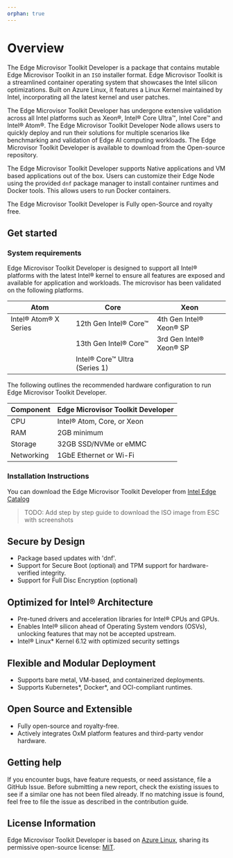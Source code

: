 ```yaml
---
orphan: true
---
```

# Overview

The Edge Microvisor Toolkit Developer is a package that contains mutable Edge Microvisor Toolkit in an `ISO` installer format. Edge Microvisor Toolkit is a streamlined container operating system that showcases the Intel silicon optimizations. Built on Azure Linux, it features a Linux Kernel maintained by
Intel, incorporating all the latest kernel and user patches.

The Edge Microvisor Toolkit Developer has undergone extensive validation across
all Intel platforms such as Xeon®, Intel® Core Ultra™, Intel Core™ and Intel®
Atom®. The Edge Microvisor Toolkit Developer Node allows users to quickly deploy
and run their solutions for multiple scenarios like benchmarking and validation
of Edge AI computing workloads. The Edge Microvisor Toolkit Developer is
available to download from the Open-source repository.

The Edge Microvisor Toolkit Developer supports Native applications and VM based applications out of the box. Users can customize their Edge Node using the
provided `dnf` package manager to install container runtimes and Docker tools.
This allows users to run Docker containers.

The Edge Microvisor Toolkit Developer is Fully open-Source and royalty free.

## Get started

### System requirements

Edge Microvisor Toolkit Developer is designed to support all Intel® platforms
with the latest Intel® kernel to ensure all features are exposed and available
for application and workloads. The microvisor has been validated on the
following platforms.

|      Atom             |               Core            |      Xeon      |
| ----------------------| ----------------------------- | -------------- |
| Intel® Atom® X Series | 12th Gen Intel® Core™         | 4th Gen Intel® Xeon® SP |
|                       | 13th Gen Intel® Core™         | 3rd Gen Intel® Xeon® SP |
|                       | Intel® Core™ Ultra (Series 1) |                |

The following outlines the recommended hardware configuration to run Edge
Microvisor Toolkit Developer.

| Component    | Edge Microvisor Toolkit Developer    |
|--------------|----------------------------|
| CPU          | Intel® Atom, Core, or Xeon |
| RAM          | 2GB minimum                |
| Storage      | 32GB SSD/NVMe or eMMC      |
| Networking   | 1GbE Ethernet or Wi-Fi     |

### Installation Instructions

You can download the Edge Microvisor Toolkit Developer from [Intel Edge Catalog](https://edgesoftwarecatalog.intel.com/)

> TODO: Add step by step guide to download the ISO image from ESC with screenshots

## Secure by Design

- Package based updates with 'dnf'.
- Support for Secure Boot (optional) and TPM support for hardware-verified integrity.
- Support for Full Disc Encryption (optional)

## Optimized for Intel® Architecture

- Pre-tuned drivers and acceleration libraries for Intel® CPUs and GPUs.
- Enables Intel® silicon ahead of Operating System vendors (OSVs), unlocking
features that may not be accepted upstream.
- Intel® Linux* Kernel 6.12 with optimized security settings

## Flexible and Modular Deployment

- Supports bare metal, VM-based, and containerized deployments.
- Supports Kubernetes*, Docker*, and OCI-compliant runtimes.

## Open Source and Extensible

- Fully open-source and royalty-free.
- Actively integrates OxM platform features and third-party vendor hardware.

## Getting help

If you encounter bugs, have feature requests, or need assistance, file a GitHub Issue. Before submitting a new report, check the existing issues to see if a
similar one has not been filed already. If no matching issue is found, feel free
to file the issue as described in the contribution guide.

## License Information

Edge Microvisor Toolkit Developer is based on [Azure Linux](https://github.com/microsoft/azurelinux), sharing its permissive open-source license:
[MIT](https://github.com/microsoft/azurelinux/blob/3.0/LICENSE).
